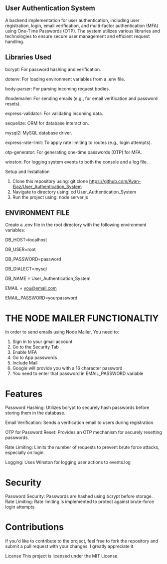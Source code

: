 ## User Authentication System

A backend implementation for user authentication, including user registration, login, email verification, and multi-factor authentication (MFA) using One-Time Passwords (OTP). The system utilizes various libraries and technologies to ensure secure user management and efficient request handling.

## Libraries Used
bcrypt: For password hashing and verification.

dotenv: For loading environment variables from a .env file.

body-parser: For parsing incoming request bodies.

#nodemailer: For sending emails (e.g., for email verification and password resets).

express-validator: For validating incoming data.

sequelize: ORM for database interaction.

mysql2: MySQL database driver.

express-rate-limit: To apply rate limiting to routes (e.g., login attempts).

otp-generator: For generating one-time passwords (OTP) for MFA.

winston: For logging system events to both the console and a log file.

Setup and Installation

1. Clone this repository using:
    git clone https://github.com/Ayan-Ejaz/User_Authentication_System
2. Navigate to directory using:
    cd User_Authentication_System
3. Run the project using:
     node server.js


## ENVIRONMENT FILE
Create a .env file in the root directory with the following environment variables:

DB_HOST=localhost

DB_USER=root

DB_PASSWORD=password

DB_DIALECT=mysql

DB_NAME = User_Authentication_System

EMAIL = you@email.com

EMAIL_PASSWORD=yourpassword

# THE NODE MAILER FUNCTIONALTIY
In order to send emails using Node Mailer, You need to:
1. Sign in to your gmail account
2. Go to the Security Tab
3. Enable MFA
4. Go to App passwords
5. Include Mail
6. Google will provide you with a 16 character password
7. You need to enter that password in EMAIL_PASSWORD variable

# Features
Password Hashing: Utilizes bcrypt to securely hash passwords before storing them in the database.

Email Verification: Sends a verification email to users during registration.

OTP for Password Reset: Provides an OTP mechanism for securely resetting passwords.

Rate Limiting: Limits the number of requests to prevent brute force attacks, especially on login.

Logging: Uses Winston for logging user actions to events.log

# Security
Password Security: Passwords are hashed using bcrypt before storage.
Rate Limiting: Rate limiting is implemented to protect against brute-force login attempts.


# Contributions
If you'd like to contribute to the project, feel free to fork the repository and submit a pull request with your changes. I greatly appreciate it.

License
This project is licensed under the MIT License.
